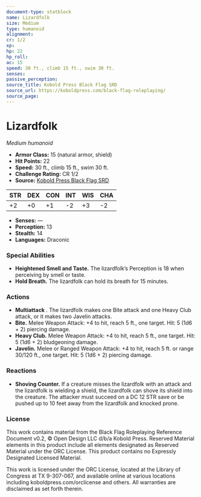 ```yaml
---
document-type: statblock
name: Lizardfolk
size: Medium
type: humanoid
alignment: 
cr: 1/2
xp: 
hp: 22
hp_roll: 
ac: 15
speed: 30 ft., climb 15 ft., swim 30 ft.
senses: 
passive_perception: 
source_title: Kobold Press Black Flag SRD
source_url: https://koboldpress.com/black-flag-roleplaying/
source_page: 
---
```


# Lizardfolk

*Medium humanoid*

- **Armor Class:** 15 (natural armor, shield)
- **Hit Points:** 22
- **Speed:** 30 ft., climb 15 ft., swim 30 ft.
- **Challenge Rating:** CR 1/2
- **Source:** [Kobold Press Black Flag SRD](https://koboldpress.com/black-flag-roleplaying/)

| STR | DEX | CON | INT | WIS | CHA |
| --- | --- | --- | --- | --- | --- |
| +2 | +0 | +1 | -2 | +3 | -2 |

- **Senses:** —
- **Perception:** 13
- **Stealth:** 14
- **Languages:** Draconic

### Special Abilities

- **Heightened Smell and Taste.** The lizardfolk’s Perception is 18 when perceiving by smell or taste.
- **Hold Breath.** The lizardfolk can hold its breath for 15 minutes.

### Actions

- **Multiattack** . The lizardfolk makes one Bite attack and one Heavy Club attack, or it makes two Javelin attacks.
- **Bite.** Melee Weapon Attack: +4 to hit, reach 5 ft., one target. Hit: 5 (1d6 + 2) piercing damage.
- **Heavy Club.** Melee Weapon Attack: +4 to hit, reach 5 ft., one target. Hit: 5 (1d6 + 2) bludgeoning damage.
- **Javelin.** Melee or Ranged Weapon Attack: +4 to hit, reach 5 ft. or range 30/120 ft., one target. Hit: 5 (1d6 + 2) piercing damage.

### Reactions

- **Shoving Counter.** If a creature misses the lizardfolk with an attack and the lizardfolk is wielding a shield, the lizardfolk can shove its shield into the creature. The attacker must succeed on a DC 12 STR save or be pushed up to 10 feet away from the lizardfolk and knocked prone.

### License

This work contains material from the Black Flag Roleplaying Reference Document v0.2, © Open Design LLC d/b/a Kobold Press. Reserved Material elements in this product include all elements designated as Reserved Material under the ORC License. This product contains no Expressly Designated Licensed Material.

This work is licensed under the ORC License, located at the Library of Congress at TX 9-307-067, and available online at various locations including koboldpress.com/orclicense and others. All warranties are disclaimed as set forth therein.
